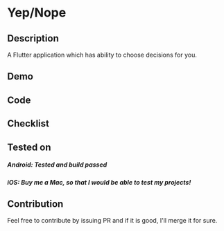 # Yep/Nope

## Description

A Flutter application which has ability to choose decisions for you. 

## Demo

## Code 


## Checklist


## Tested on

##### Android: *Tested and build passed*
##### iOS: *Buy me a Mac, so that I would be able to test my projects!*


## Contribution

Feel free to contribute by issuing PR and if it is good, I'll merge it for sure.
